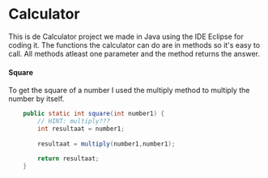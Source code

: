 # Calculator
This is de Calculator project we made in Java using the IDE Eclipse for coding it. The functions the calculator can do are in methods so it's easy to call. All methods atleast one parameter and the method returns the answer.

#### Square
To get the square of a number I used the multiply method to multiply the number by itself.
```Java
	public static int square(int number1) {
		// HINT: multiply???
		int resultaat = number1;
		
		resultaat = multiply(number1,number1);
		
		return resultaat;
	}

```
